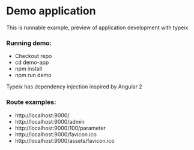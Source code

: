 # Demo application
This is runnable example, preview of application development with typeix

### Running demo:
* Checkout repo
* cd demo-app
* npm install
* npm run demo

Typeix has dependency injection inspired by Angular 2

### Route examples:
* http://localhost:9000/
* http://localhost:9000/admin
* http://localhost:9000/100/parameter
* http://localhost:9000/favicon.ico
* http://localhost:9000/assets/favicon.ico
